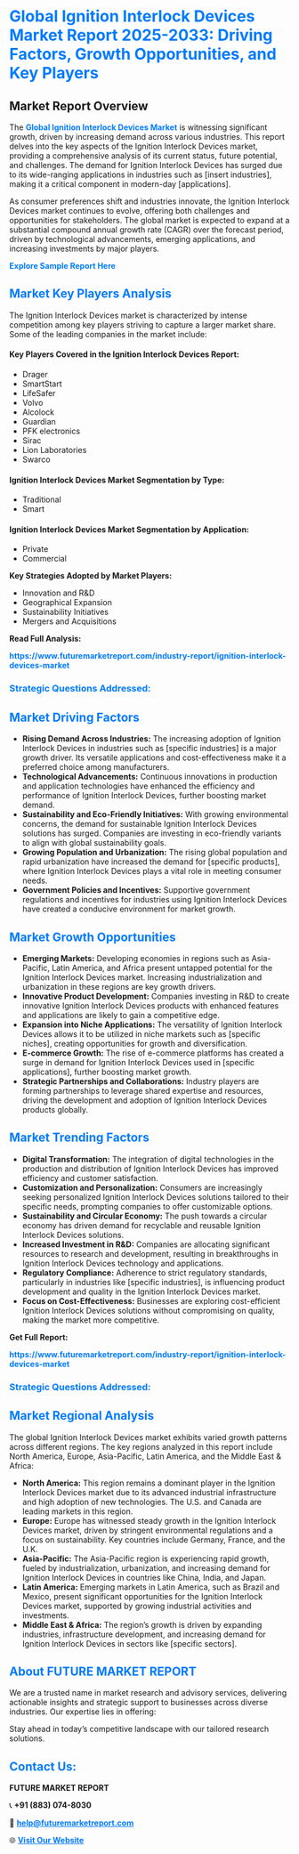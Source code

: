 <h1 style="color: #007BFF;">Global Ignition Interlock Devices Market Report 2025-2033: Driving Factors, Growth Opportunities, and Key Players</h1>

<section id="overview">
<h2>Market Report Overview</h2>
<p>The <a href="https://www.futuremarketreport.com/industry-report/ignition-interlock-devices-market" style="color: #007BFF; text-decoration: none;"><strong>Global Ignition Interlock Devices Market</strong></a> is witnessing significant growth, driven by increasing demand across various industries. This report delves into the key aspects of the Ignition Interlock Devices market, providing a comprehensive analysis of its current status, future potential, and challenges. The demand for Ignition Interlock Devices has surged due to its wide-ranging applications in industries such as [insert industries], making it a critical component in modern-day [applications].</p>
<p>As consumer preferences shift and industries innovate, the Ignition Interlock Devices market continues to evolve, offering both challenges and opportunities for stakeholders. The global market is expected to expand at a substantial compound annual growth rate (CAGR) over the forecast period, driven by technological advancements, emerging applications, and increasing investments by major players.</p>
</section>

<section id="overview">
<p><a href="https://www.futuremarketreport.com/request-sample/reportId=26335" style="color: #007BFF; text-decoration: none;"><strong>Explore Sample Report Here</strong></a></p>
</section>

<section id="key-players">
<h2 style="color: #007BFF;">Market Key Players Analysis</h2>
<p>The Ignition Interlock Devices market is characterized by intense competition among key players striving to capture a larger market share. Some of the leading companies in the market include:</p>
<h4>Key Players Covered in the Ignition Interlock Devices Report:</h4>
<ul><li>Drager</li><li>SmartStart</li><li>LifeSafer</li><li>Volvo</li><li>Alcolock</li><li>Guardian</li><li>PFK electronics</li><li>Sirac</li><li>Lion Laboratories</li><li>Swarco</li></ul>
<h4>Ignition Interlock Devices Market Segmentation by Type:</h4>
<ul><li>Traditional</li><li>Smart</li></ul>

<h4>Ignition Interlock Devices Market Segmentation by Application:</h4>
<ul><li>Private</li><li>Commercial</li></ul>
<p><strong>Key Strategies Adopted by Market Players:</strong></p>
<ul>
<li>Innovation and R&D</li>
<li>Geographical Expansion</li>
<li>Sustainability Initiatives</li>
<li>Mergers and Acquisitions</li>
</ul>
</section>

<section>
<p><strong>Read Full Analysis: </strong></p><a href="https://www.futuremarketreport.com/industry-report/ignition-interlock-devices-market" style="color: #007BFF; text-decoration: none;"><strong>https://www.futuremarketreport.com/industry-report/ignition-interlock-devices-market</strong></a>
<h3 style="color: #007BFF;">Strategic Questions Addressed:</h3>
</section>

<section id="driving-factors">
<h2 style="color: #007BFF;">Market Driving Factors</h2>
<ul>
<li><strong>Rising Demand Across Industries:</strong> The increasing adoption of Ignition Interlock Devices in industries such as [specific industries] is a major growth driver. Its versatile applications and cost-effectiveness make it a preferred choice among manufacturers.</li>
<li><strong>Technological Advancements:</strong> Continuous innovations in production and application technologies have enhanced the efficiency and performance of Ignition Interlock Devices, further boosting market demand.</li>
<li><strong>Sustainability and Eco-Friendly Initiatives:</strong> With growing environmental concerns, the demand for sustainable Ignition Interlock Devices solutions has surged. Companies are investing in eco-friendly variants to align with global sustainability goals.</li>
<li><strong>Growing Population and Urbanization:</strong> The rising global population and rapid urbanization have increased the demand for [specific products], where Ignition Interlock Devices plays a vital role in meeting consumer needs.</li>
<li><strong>Government Policies and Incentives:</strong> Supportive government regulations and incentives for industries using Ignition Interlock Devices have created a conducive environment for market growth.</li>
</ul>
</section>

<section id="growth-opportunities">
<h2 style="color: #007BFF;">Market Growth Opportunities</h2>
<ul>
<li><strong>Emerging Markets:</strong> Developing economies in regions such as Asia-Pacific, Latin America, and Africa present untapped potential for the Ignition Interlock Devices market. Increasing industrialization and urbanization in these regions are key growth drivers.</li>
<li><strong>Innovative Product Development:</strong> Companies investing in R&D to create innovative Ignition Interlock Devices products with enhanced features and applications are likely to gain a competitive edge.</li>
<li><strong>Expansion into Niche Applications:</strong> The versatility of Ignition Interlock Devices allows it to be utilized in niche markets such as [specific niches], creating opportunities for growth and diversification.</li>
<li><strong>E-commerce Growth:</strong> The rise of e-commerce platforms has created a surge in demand for Ignition Interlock Devices used in [specific applications], further boosting market growth.</li>
<li><strong>Strategic Partnerships and Collaborations:</strong> Industry players are forming partnerships to leverage shared expertise and resources, driving the development and adoption of Ignition Interlock Devices products globally.</li>
</ul>
</section>

<section id="trending-factors">
<h2 style="color: #007BFF;">Market Trending Factors</h2>
<ul>
<li><strong>Digital Transformation:</strong> The integration of digital technologies in the production and distribution of Ignition Interlock Devices has improved efficiency and customer satisfaction.</li>
<li><strong>Customization and Personalization:</strong> Consumers are increasingly seeking personalized Ignition Interlock Devices solutions tailored to their specific needs, prompting companies to offer customizable options.</li>
<li><strong>Sustainability and Circular Economy:</strong> The push towards a circular economy has driven demand for recyclable and reusable Ignition Interlock Devices solutions.</li>
<li><strong>Increased Investment in R&D:</strong> Companies are allocating significant resources to research and development, resulting in breakthroughs in Ignition Interlock Devices technology and applications.</li>
<li><strong>Regulatory Compliance:</strong> Adherence to strict regulatory standards, particularly in industries like [specific industries], is influencing product development and quality in the Ignition Interlock Devices market.</li>
<li><strong>Focus on Cost-Effectiveness:</strong> Businesses are exploring cost-efficient Ignition Interlock Devices solutions without compromising on quality, making the market more competitive.</li>
</ul>
</section>

<section>
<p><strong>Get Full Report: </strong></p><a href="https://www.futuremarketreport.com/industry-report/ignition-interlock-devices-market" style="color: #007BFF; text-decoration: none;"><strong>https://www.futuremarketreport.com/industry-report/ignition-interlock-devices-market</strong></a>
<h3 style="color: #007BFF;">Strategic Questions Addressed:</h3>
</section>


<section id="regional-analysis">
<h2 style="color: #007BFF;">Market Regional Analysis</h2>
<p>The global Ignition Interlock Devices market exhibits varied growth patterns across different regions. The key regions analyzed in this report include North America, Europe, Asia-Pacific, Latin America, and the Middle East & Africa:</p>
<ul>
<li><strong>North America:</strong> This region remains a dominant player in the Ignition Interlock Devices market due to its advanced industrial infrastructure and high adoption of new technologies. The U.S. and Canada are leading markets in this region.</li>
<li><strong>Europe:</strong> Europe has witnessed steady growth in the Ignition Interlock Devices market, driven by stringent environmental regulations and a focus on sustainability. Key countries include Germany, France, and the U.K.</li>
<li><strong>Asia-Pacific:</strong> The Asia-Pacific region is experiencing rapid growth, fueled by industrialization, urbanization, and increasing demand for Ignition Interlock Devices in countries like China, India, and Japan.</li>
<li><strong>Latin America:</strong> Emerging markets in Latin America, such as Brazil and Mexico, present significant opportunities for the Ignition Interlock Devices market, supported by growing industrial activities and investments.</li>
<li><strong>Middle East & Africa:</strong> The region’s growth is driven by expanding industries, infrastructure development, and increasing demand for Ignition Interlock Devices in sectors like [specific sectors].</li>
</ul>
</section>

<footer>
<h2 style="color: #007BFF;">About FUTURE MARKET REPORT</h2>
<p>We are a trusted name in market research and advisory services, delivering actionable insights and strategic support to businesses across diverse industries. Our expertise lies in offering:</p>

<p>Stay ahead in today’s competitive landscape with our tailored research solutions.</p>

<h2 style="color: #007BFF;">Contact Us:</h2>
<p><strong>FUTURE MARKET REPORT</strong></p>
<p>📞 <strong>+91 (883) 074-8030</strong></p>
<p>📧 <strong><a href="mailto:help@futuremarketreport.com" style="color: #007BFF;">help@futuremarketreport.com</a></strong></p>
<p>🌐 <strong><a href="https://www.futuremarketreport.com/" style="color: #007BFF;">Visit Our Website</a></strong></p>
</footer>